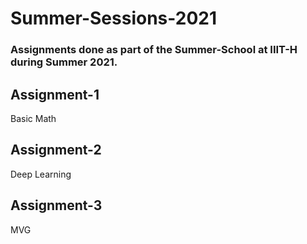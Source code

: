 # Summer-Sessions-2021

### Assignments done as part of the Summer-School at IIIT-H during Summer 2021.

## Assignment-1
Basic Math

## Assignment-2
Deep Learning

## Assignment-3
MVG
